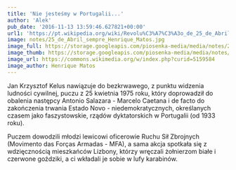 ```yaml
---
title: 'Nie jesteśmy w Portugalii...'
author: 'Alek'
pub_date: '2016-11-13 13:59:46.627821+00:00'
url1: 'https://pt.wikipedia.org/wiki/Revolu%C3%A7%C3%A3o_de_25_de_Abril_de_1974'
image: notes/25_de_Abril_sempre_Henrique_Matos.jpg
image_full: https://storage.googleapis.com/piosenka-media/media/notes/25_de_Abril_sempre_Henrique_Matos.jpg
image_thumb: https://storage.googleapis.com/piosenka-media/media/notes/25_de_Abril_sempre_Henrique_Matos.jpg.0x300_q85_upscale.jpg
image_url: https://commons.wikimedia.org/w/index.php?curid=5159584
image_author: Henrique Matos
---
```


Jan Krzysztof Kelus nawiązuje do bezkrwawego, z punktu widzenia ludności cywilnej, puczu z 25 kwietnia 1975 roku, który doprowadził do obalenia następcy Antonio Salazara \- Marcelo Caetana i de facto do zakończenia trwania Estado Novo \- niedemokratycznych, określanych czasem jako faszystowskie, rządów dyktatorskich w Portugalii \(od 1933 roku\).

Puczem dowodzili młodzi lewicowi oficerowie Ruchu Sił Zbrojnych \(Movimento das Forças Armadas \- MFA\), a sama akcja spotkała się z wdzięcznością mieszkańców Lizbony, którzy wręczali żołnierzom białe i czerwone goździki, a ci wkładali je sobie w lufy karabinów.